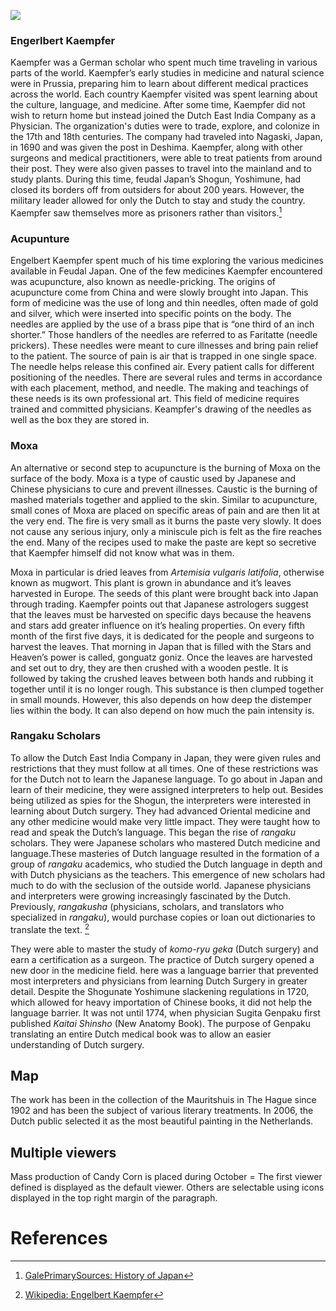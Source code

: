 <a href="https://juncture-digital.org"><img src="https://juncture-digital.org/images/ve-button.png"></a>

<param ve-config 
       title="Engelbert Kaempfer" 
       author="Diane Diaz"
       banner="https://upload.wikimedia.org/wikipedia/commons/4/48/Engelbert_Kaempfer_cartouche.jpg"
       url="https://upload.wikimedia.org/wikipedia/commons/4/48/Engelbert_Kaempfer_cartouche.jpg"
       layout="vertical">

<!-- Entities discussed throughout the essay are typically defined before the essay text and
     are thus available in all text.  Entity identifiers (QIDs) can be found in either
     Wikipedia or Wikidata (https://www.wikidata.org)> -->

### Engerlbert Kaempfer
Kaempfer was a German scholar who spent much time traveling in various parts of the world. Kaempfer’s early studies in medicine and natural science were in Prussia, preparing him to learn about different medical practices across the world. Each country Kaempfer visited was spent learning about the culture, language, and medicine. After some time, Kaempfer did not wish to return home but instead joined the Dutch East India Company as a Physician. The organization's duties were to trade, explore, and colonize in the 17th and 18th centuries. The company had traveled into Nagaski, Japan, in 1690 and was given the post in Deshima.  Kaempfer, along with other surgeons and medical practitioners, were able to treat patients from around their post. They were also given passes to travel into the mainland and to study plants.  During this time, feudal Japan’s Shogun, Yoshimune,  had closed its borders off from outsiders for about 200 years. However, the military leader allowed for only the Dutch to stay and study the country. Kaempfer saw themselves more as prisoners rather than visitors.[^2]


### Acupunture
Engelbert Kaempfer spent much of his time exploring the various medicines available in Feudal Japan. One of the few medicines Kaempfer encountered was acupuncture, also known as needle-pricking. The origins of acupuncture come from China and were slowly brought into Japan. This form of medicine was the use of long and thin needles, often made of gold and silver, which were inserted into specific points on the body. The needles are applied by the use of a brass pipe that is “one third of an inch shorter.” Those handlers of the needles are referred to as Faritatte (needle prickers). These needles were meant to cure illnesses and bring pain relief to the patient. The source of pain is air that is trapped in one single space. The needle helps release this confined air. Every patient calls for different positioning of the needles. There are several rules and terms in accordance with each placement, method, and needle. The making and teachings of these needs is its own professional art. This field of medicine requires trained and committed physicians.
Keampfer's drawing of the needles as well as the box they are stored in.
<param ve-image url="https://upload.wikimedia.org/wikipedia/commons/f/f3/Engelbert-Kaempfer-kudabari-1727.jpg">
      
### Moxa
An alternative or second step to acupuncture is the burning of Moxa on the surface of the body. Moxa is a type of caustic used by Japanese and Chinese physicians to cure and prevent illnesses. Caustic is the burning of mashed materials together and applied to the skin. Similar to acupuncture, small cones of Moxa are placed on specific areas of pain and are then lit at the very end. The fire is very small as it burns the paste very slowly. It does not cause any serious injury, only a miniscule pich is felt as the fire reaches the end. Many of the recipes used to make the paste are kept so secretive that Kaempfer himself did not know what was in them. 

Moxa in particular is dried leaves from _Artemisia vulgaris latifolia_, otherwise known as mugwort. This plant is grown in abundance and it’s leaves harvested in Europe. The seeds of this plant were brought back into Japan through trading. Kaempfer points out that Japanese astrologers suggest that the leaves must be harvested on specific days because the heavens and stars add greater influence on it’s healing properties. On every fifth month of the first five days, it is dedicated for the people and surgeons to harvest the leaves. That morning in Japan that is filled with the Stars and Heaven’s power is called, gonguatz goniz. Once the leaves are harvested and set out to dry, they are then crushed with a wooden pestle. It is followed by taking the crushed leaves between both hands and rubbing it together until it is no longer rough. This substance is then clumped together in small mounds. However, this also depends on how deep the distemper lies within the body. It can also depend on how much the pain intensity is.  
      
<param ve-image
       label="Artemisia vulgaris latifolia"
       description="Plant used to make Moxa"
       license"public domain"
       url="https://upload.wikimedia.org/wikipedia/commons/5/59/Artemia_vulgaris_leaf.jpg">


### Rangaku Scholars

To allow the Dutch East India Company in Japan, they were given rules and restrictions that they must follow at all times. One of these restrictions was for the Dutch not to learn the Japanese language. To go about in Japan and learn of their medicine, they were assigned interpreters to help out.  Besides being utilized as spies for the Shogun, the interpreters were interested in learning about Dutch surgery. They had advanced Oriental medicine and any other medicine would make very little impact. They were taught how to read and speak the Dutch’s language. This began the rise of _rangaku_ scholars. They were Japanese scholars who mastered Dutch medicine and language.These masteries of Dutch language resulted in the formation of a group of _rangaku_ academics, who studied the Dutch language in depth and with Dutch physicians as the teachers. This emergence of new scholars had much to do with the seclusion of the outside world. Japanese physicians and interpreters were growing increasingly fascinated by the Dutch. Previously, _rangakusha_ (physicians, scholars, and translators who specialized in _rangaku_), would purchase copies or loan out dictionaries to translate the text. [^1]

They were able to master the study of _komo-ryu geka_ (Dutch surgery) and earn a certification as a surgeon. The practice of Dutch surgery opened a new door in the medicine field. here was a language barrier that prevented most interpreters and physicians from learning Dutch Surgery in greater detail. Despite the Shogunate Yoshimune slackening regulations in 1720, which allowed for heavy importation of Chinese books, it did not help the language barrier. It was not until 1774, when physician Sugita Genpaku first published _Kaitai Shinsho_ (New Anatomy Book). The purpose of Genpaku translating an entire Dutch medical book was to allow an easier understanding of Dutch surgery. 
  
<param ve-image 
       label="American Holiday" 
       description="Holiday that takes place in October 31st" 
       license="public domain" 
       url="https://static.independent.co.uk/s3fs-public/thumbnails/image/2020/09/02/17/istock-1175106211.jpg">

## Map

The work has been in the collection of the Mauritshuis in The Hague since 1902 and has been the subject of various literary treatments. In 2006, the Dutch public selected it as the most beautiful painting in the Netherlands.
<param ve-map center="Q36600" zoom="11" prefer-geojson>

## Multiple viewers

Mass production of Candy Corn is placed during October = The first viewer defined is displayed as the default viewer.  Others are selectable using icons displayed in the top right margin of the paragraph.
<param ve-image 
       manifest="https://www.snopes.com/tachyon/2019/10/GettyImages-688976229-e1570645855298.jpg?fit=1200,800">
<param ve-map center="Q36600" zoom="11">

# References

[^1]: [Wikipedia: Engelbert Kaempfer](https://en.wikipedia.org/wiki/Engelbert_Kaempfer)
[^2]: [GalePrimarySources: History of Japan](https://go-gale-com.libproxy.csun.edu/ps/retrieve.do?tabID=Monographs&resultListType=RESULT_LIST&searchResultsType=SingleTab&hitCount=2&searchType=AdvancedSearchForm&currentPosition=2&docId=GALE%7CCW0103276664&docType=Monograph&sort=Pub+Date+Forward+Chron&contentSegment=ZCET&prodId=ECCO&pageNum=1&contentSet=GALE%7CCW0103276664&searchId=R12&userGroupName=csunorthridge&inPS=true)
